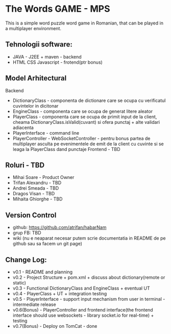 # The Words GAME - MPS
This is a simple word puzzle word game in Romanian, that can be played in a multiplayer environment.

Tehnologii software:
--------------------
+ JAVA - J2EE + maven - backend 
+ HTML CSS Javascript - frotend(ptr bonus)

Model Arhitectural
------------------
Backend
+ DictionaryClass - componenta de dictionare care se ocupa cu verificatul cuvintelor in dicitonar
+ EngineClass - componenta care se ocupa de generat litere aleator
+ PlayerClass - componenta care se ocupa de primit input de la client, cheama DictionaryClass.isValid(cuvant) si ofera punctaj + alte validari adiacenta
+ PlayerInterface - command line
+ PlayerController - WebSocketController - pentru bonus partea de multiplayer asculta pe evenimentele de emit de la client cu cuvinte si se leaga la PlayerClass dand punctaje
Frontend - TBD

Roluri - TBD
------------
+ Mihai Soare - Product Owner
+ Trifan Alexandru - TBD
+ Andrei Smeada - TBD
+ Dragos Visan - TBD
+ Mihaita Ghiorghe - TBD

Version Control
---------------
+ github: https://github.com/atrifan/habarNam
+ grup FB: TBD
+ wiki (nu e neaparat necesar putem scrie documentatia in README de pe github sau sa facem un git page)


Change Log:
-----------
+ v0.1 - README and planning
+ v0.2 - Project Structure + pom.xml + discuss about dictionary(remote or static)
+ v0.3 - Functional DictionaryClass and EngineClass + eventual UT
+ v0.4 - PlayerClass + UT + integration testing
+ v0.5 - PlayerInterface - support input mechanism from user in terminal - intermediate release
+ v0.6(Bonus) - PlayerController and frontend interface(the frontend interface should use websockets - library socket.io for real-time) + testing
+ v0.7(Bonus) - Deploy on TomCat - done

